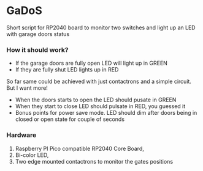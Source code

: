 # GaDoS
Short script for RP2040 board to monitor two switches and light up an LED with garage doors status

### How it should work?
* If the garage doors are fully open LED will light up in GREEN
* If they are fully shut LED lights up in RED

So far same could be achieved with just contactrons and a simple circuit. But I want more!
* When the doors starts to open the LED should pusate in GREEN
* When they start to close LED should pulsate in RED, you guessed it
* Bonus points for power save mode. LED should dim after doors being in closed or open state for couple of seconds

### Hardware

1. Raspberry PI Pico compatible RP2040 Core Board,
2. Bi-color LED,
3. Two edge mounted contactrons to monitor the gates positions
